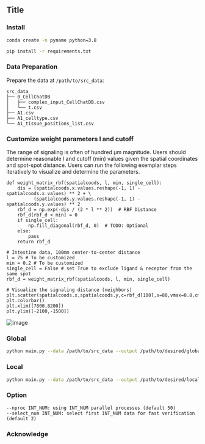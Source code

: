 ## Title


### Install

```bash
conda create -n pyname python=3.8

pip install -r requirements.txt
```

### Data Preparation

Prepare the data at `/path/to/src_data`:
```
src_data
├── 0_CellChatDB
│   ├── complex_input_CellChatDB.csv
│   └── t.csv
├── A1.csv
├── A1_celltype.csv
└── A1_tissue_positions_list.csv
```

### Customize weight parameters l and cutoff
The range of signaling is often of hundred μm magnitude. Users should determine reasonable l and cutoff (min) values given the spatial coordinates and spot-spot distance. Users can run the following exemplar steps iteratively to visualize and determine the parameters.

```
def weight_matrix_rbf(spatialcoods, l, min, single_cell):
    dis = (spatialcoods.x.values.reshape(-1, 1) - spatialcoods.x.values) ** 2 + \
          (spatialcoods.y.values.reshape(-1, 1) - spatialcoods.y.values) ** 2
    rbf_d = np.exp(-dis / (2 * l ** 2))  # RBF Distance
    rbf_d[rbf_d < min] = 0
    if single_cell:
        np.fill_diagonal(rbf_d, 0)  # TODO: Optional
    else:
        pass
    return rbf_d

# Intestine data, 100mm center-to-center distance
l = 75 # To be customized
min = 0.2 # To be customized
single_cell = False # set True to exclude ligand & receptor from the same spot
rbf_d = weight_matrix_rbf(spatialcoods, l, min, single_cell)

# Visualize the signaling distance (neighbors)
plt.scatter(spatialcoods.x,spatialcoods.y,c=rbf_d[100],s=80,vmax=0.8,cmap=‘Reds’)
plt.colorbar()
plt.xlim([7800,8200])
plt.ylim([-2100,-1500])
```
![image](https://user-images.githubusercontent.com/52441289/175238071-6d16c234-9508-4d60-a28c-5420b5757501.png)

### Global
```bash
python main.py --data /path/to/src_data --output /path/to/desired/global_result
```


### Local
```bash
python main.py --data /path/to/src_data --output /path/to/desired/local_result --is_local
```

### Option
```
--nproc INT_NUM: using INT_NUM parallel processes (default 50)
--select_num INT_NUM: select first INT_NUM data for fast verification (default 2)
```


### Acknowledge

